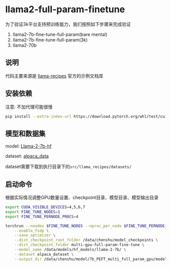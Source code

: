 # llama2-full-param-finetune
为了验证3k平台支持预训练能力，我们按照如下步骤来完成验证

1. llama2-7b-fine-tune-full-param(bare mental)
2. llama2-7b-fine-tune-full-param(3k)
3. llama2-70b

## 说明
代码主要来源是 [llama-recipes](https://github.com/facebookresearch/llama-recipes) 官方的示例文档库

## 安装依赖
注意: 不加代理可能很慢

```bash
pip install --extra-index-url https://download.pytorch.org/whl/test/cu118 llama-recipes
```

## 模型和数据集
model: [Llama-2-7b-hf](https://huggingface.co/meta-llama/Llama-2-7b-hf)

dataset: [alpaca_data](https://raw.githubusercontent.com/tatsu-lab/stanford_alpaca/main/alpaca_data.json)

dataset需要下载到执行目录下的`src/llama_recipes/datasets/`

## 启动命令
根据实际情况调整GPU数量设置、checkpoint目录、模型目录、模型输出目录
```bash
export CUDA_VISIBLE_DEVICES=4,5,6,7
export FINE_TUNE_NODES=1
export FINE_TUNE_PERNODE_PROCS=4

torchrun --nnodes $FINE_TUNE_NODES --nproc_per_node $FINE_TUNE_PERNODE_PROCS full-param/main.py \
    --enable_fsdp \
    --save_optimizer \
    --dist_checkpoint_root_folder /data/chenshu/model_checkpoints \
    --dist_checkpoint_folder multi-gpu-full-param-fine-tune \
    --model_name /data/models/hf_models/llama-2-7b/ \
    --dataset alpaca_dataset \
    --output_dir /data/chenshu/model/7b_PEFT_multi_full_param_gpu/model
```
